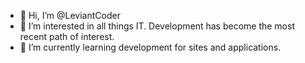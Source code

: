 - 👋 Hi, I’m @LeviantCoder
- 👀 I’m interested in all things IT. Development has become the most recent path of interest.
- 🌱 I’m currently learning development for sites and applications.

<!---
LeviantCoder/LeviantCoder is a ✨ special ✨ repository because its `README.md` (this file) appears on your GitHub profile.
You can click the Preview link to take a look at your changes.
--->
